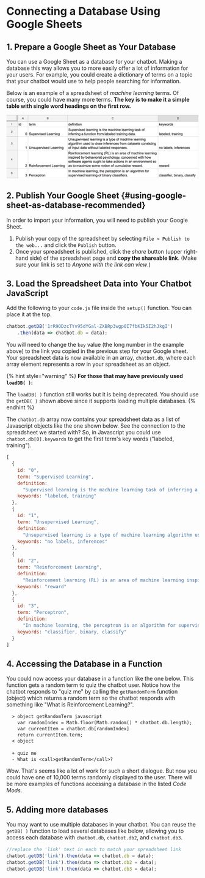 # Connecting a Database Using Google Sheets

## 1. Prepare a Google Sheet as Your Database

You can use a Google Sheet as a database for your chatbot. Making a database this way allows you to more easily offer a lot of information for your users. For example, you could create a dictionary of terms on a topic that your chatbot would use to help people searching for information.

Below is an example of a spreadsheet of _machine learning_ terms. Of course, you could have many more terms. **The key is to make it a simple table with single word headings on the first row.**

![Example Spreadsheet for Chatbot Database](../.gitbook/assets/dbspreadsheetex.png)

## 2. Publish Your Google Sheet {#using-google-sheet-as-database-recommended}

In order to import your information, you will need to publish your Google Sheet.

1. Publish your copy of the spreadsheet by selecting `File > Publish to the web...` and click the `Publish` button.
2. Once your spreadsheet is published, click the _share_ button \(upper right-hand side\) of the spreadsheet page and **copy the shareable link**. \(Make sure your link is set to _Anyone with the link can view_.\)

## 3. Load the Spreadsheet Data into Your Chatbot JavaScript

Add the following to your `code.js` file inside the `setup()` function. You can place it at the top.

```javascript
chatbot.getDB('1rR9ODzcTYv95dYGal-ZXBRp3wgp0I7fbKIk5I2hJkgI')
    .then(data => chatbot.db = data);
```

You will need to change the `key` value \(the long number in the example above\) to the link you copied in the previous step for your Google sheet. Your spreadsheet data is now available in an array, `chatbot.db`, where each array element represents a row in your spreadsheet as an object.

{% hint style="warning" %}
**For those that may have previously used `loadDB( )`:** 

The `loadDB( )` function still works but it is being deprecated. You should use the `getDB( )` shown above since it supports loading multiple databases.
{% endhint %}

The `chatbot.db` array now contains your spreadsheet data as a list of Javascript objects like the one shown below. See the connection to the spreadsheet we started with? So, in Javascript you could use `chatbot.db[0].keywords` to get the first term's key words \("labeled, training"\).

```javascript
[
  {
    id: "0",
    term: "Supervised Learning",
    definition:
      "Supervised learning is the machine learning task of inferring a function from labeled training data.",
    keywords: "labeled, training"
  },
  {
    id: "1",
    term: "Unsupervised Learning",
    definition:
      "Unsupervised learning is a type of machine learning algorithm used to draw inferences from datasets consisting of input data without labeled responses.",
    keywords: "no labels, inferences"
  },
  {
    id: "2",
    term: "Reinforcement Learning",
    definition:
      "Reinforcement learning (RL) is an area of machine learning inspired by behaviorist psychology, concerned with how software agents ought to take actions in an environment so as to maximize some notion of cumulative reward. ",
    keywords: "reward"
  },
  {
    id: "3",
    term: "Perceptron",
    definition:
      "In machine learning, the perceptron is an algorithm for supervised learning of binary classifiers.",
    keywords: "classifier, binary, classify"
  }
]
```

## 4. Accessing the Database in a Function 

You could now access your database in a function like the one below. This function gets a random term to quiz the chatbot user. Notice how the chatbot responds to "quiz me" by calling the `getRandomTerm` function \(object\) which returns a random term so the chatbot responds with something like "What is Reinforcement Learning?".

```text
  > object getRandomTerm javascript
    var randomIndex = Math.floor(Math.random() * chatbot.db.length);
    var currentItem = chatbot.db[randomIndex]
    return currentItem.term;
  < object

  + quiz me
  - What is <call>getRandomTerm</call>?
```

Wow. That's seems like a lot of work for such a short dialogue. But now you could have one of 10,000 terms randomly displayed to the user. There will be more examples of functions accessing a database in the listed _Code Mods_.

## 5. Adding more databases

You may want to use multiple databases in your chatbot. You can reuse the `getDB( )` function to load several databases like below, allowing you to access each database with `chatbot.db`, `chatbot.db2`,  and `chatbot.db3`.

```javascript
//replace the 'link' text in each to match your spreadsheet link 
chatbot.getDB('link').then(data => chatbot.db = data);
chatbot.getDB('link').then(data => chatbot.db2 = data);
chatbot.getDB('link').then(data => chatbot.db3 = data);
```

